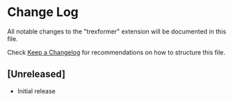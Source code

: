 # Change Log

All notable changes to the "trexformer" extension will be documented in this file.

Check [Keep a Changelog](http://keepachangelog.com/) for recommendations on how to structure this file.

## [Unreleased]

- Initial release